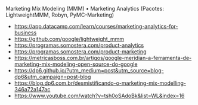 Marketing Mix Modeling (MMM)
• Marketing Analytics (Pacotes: LightweightMMM, Robyn, PyMC-Marketing)
- https://app.datacamp.com/learn/courses/marketing-analytics-for-business
- https://github.com/google/lightweight_mmm
- https://programas.somostera.com/product-analytics
- https://programas.somostera.com/product-marketing
- https://metricasboss.com.br/artigos/google-meridian-a-ferramenta-de-marketing-mix-modeling-open-source-do-google
- https://dp6.github.io/?utm_medium=post&utm_source=blog-dp6&utm_campaign=post-blog
- https://blog.dp6.com.br/desmistificando-o-marketing-mix-modelling-346a72a147ac
- https://www.youtube.com/watch?v=tsh0oSAdoBk&list=WL&index=16

